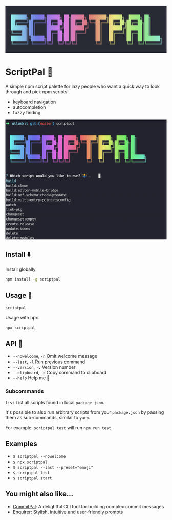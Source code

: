 <p align="center">
  <img width="580" src="assets/logo.png" alt="Script Palette">
</p>

# ScriptPal 🤘

A simple npm script palette for lazy people who want a quick way to look through and pick npm scripts!

- keyboard navigation
- autocompletion
- fuzzy finding

<p align="center">
  <img width="580" src="assets/demo.gif" alt="Demo">
</p>

## Install ⬇️

Install globally

```bash
npm install -g scriptpal
```

## Usage 🏁

```bash
scriptpal
```

Usage with npx

```bash
npx scriptpal
```

## API 🤖

- `--nowelcome`, `-n` Omit welcome message
- `--last`, `-l` Run previous command
- `--version`, `-v` Version number
- `--clipboard`, `-c` Copy command to clipboard
- `--help` Help me 🙏

### Subcommands

`list` List all scripts found in local `package.json`.

It's possible to also run arbitrary scripts from your `package.json` by passing them as sub-commands, similar to `yarn`.

For example: `scriptpal test` will run `npm run test`.

## Examples

- `$ scriptpal --nowelcome`
- `$ npx scriptpal`
- `$ scriptpal --last --preset="emoji"`
- `$ scriptpal list`
- `$ scriptpal start`

## You might also like...

- [CommitPal](https://github.com/zeropoly/commitpal): A delightful CLI tool for building complex commit messages
- [Enquirer](https://github.com/enquirer/enquirer): Stylish, intuitive and user-friendly prompts
